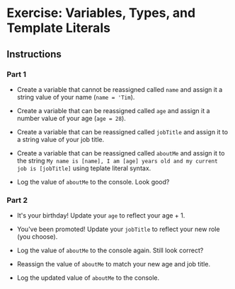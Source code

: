 # Exercise: Variables, Types, and Template Literals

## Instructions

### Part 1

- Create a variable that cannot be reassigned called `name` and assign it a string value of your name (`name = 'Tim`).

- Create a variable that can be reassigned called `age` and assign it a number value of your age (`age = 28`).

- Create a variable that can be reassigned called `jobTitle` and assign it to a string value of your job title.

- Create a variable that can be reassigned called `aboutMe` and assign it to the string `My name is [name], I am [age] years old and my current job is [jobTitle]` using teplate literal syntax.

- Log the value of `aboutMe` to the console. Look good?

### Part 2

- It's your birthday! Update your `age` to reflect your age + 1.

- You've been promoted! Update your `jobTitle` to reflect your new role (you choose).

- Log the value of `aboutMe` to the console again. Still look correct?

- Reassign the value of `aboutMe` to match your new age and job title.

- Log the updated value of `aboutMe` to the console.
